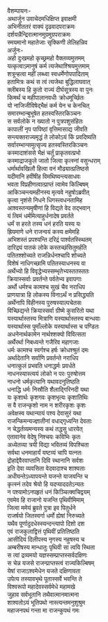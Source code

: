 वैशम्पायनः-  
अथार्जुन उवाचेदमधिक्षिप्त इवाक्षमी  
अभिनीततरं वाक्यं दृढवादपराक्रमः  
दर्शयन्नैन्द्रिरात्मानमुग्रमुग्रपराक्रमः  
स्मयमानो महातेजाः सृक्किणी लेलिहन्निव  
अर्जुनः-  
अहो दुःखमहो कृच्छ्रमहो वैक्लव्यमुत्तमम्  
यत्कृत्वाऽमानुषं कर्म त्यजेथाश्श्रियमुत्तमाम्  
शत्रून्हत्वा महीं लब्ध्वा स्वधर्मेणोपपादिताम्  
हतामित्रः कथं स त्वं त्यजेथा बुद्धिलाघवात्  
क्लीबस्य हि कुतो राज्यं दीर्घसूत्रस्य वा पुनः  
किमर्थं च महीपालानवधीः क्रोधमूर्च्छितः  
यो नाजिजीविषेद्भैक्षं कर्म येन च केनचित्  
समारम्भान्बुभूषेत हतस्वस्तिरकिञ्चनः  
स सर्वलोके न ख्यातो न पुत्रपशुसंहितः  
कापालीं नृप पापिष्ठां वृत्तिमासाद्य जीवति  
सन्त्यक्तराज्यमृद्धं ते लोकोऽयं किं प्रवदिष्यति  
सर्वारम्भान्समुत्सृज्य हतस्वस्तिरकिञ्चनः  
कस्मादाशंससे भैक्षं चर्तुं प्राकृतवत्प्रभो  
कस्माद्राजकुले जातो जित्वा कृत्स्नां वसुन्धराम्  
धर्मार्थावखिलौ हित्वा वनं मौढ्यात्प्रतिष्ठसे  
यदीमानि हवींषीह विमथिष्यन्त्यसाधवः  
भवता विप्रहीणत्वात्प्राप्तं त्वामेव किल्बिषम्  
आकिञ्चन्त्यमहीनस्य मृत्यवे नहुषोऽब्रवीत्  
कृत्वा नृशंसे निधने धिगस्त्वधनतामिह  
आश्वस्तन्यमृषीणां हि विद्यते वेद तद्भवान्  
यं त्विमं धर्ममित्याहुर्धनादेष प्रवर्तते  
धर्मं स हरते तस्य धनं हरति यस्य यः  
ह्रियमाणे धने राजन्वयं कस्य क्षमेमहि  
अभिशस्तं प्रपश्यन्ति दरिद्रं पार्श्वतस्स्थितम्  
दारिद्र्यं पातकं लोके कस्तच्छंसितुमर्हति  
पतितश्शोच्यते राजन्निर्धनश्चापि शोच्यते  
विशेषं नाधिगच्छामि पतितस्याधनस्य वा  
अर्थेभ्यो हि विवृद्धेभ्यस्सम्भृतेभ्यस्ततस्ततः  
क्रियास्सर्वाः प्रवर्तन्ते पर्वतेभ्य इवापगाः  
अर्थो धर्मश्च कामश्च सुखं चैव नराधिप  
प्राणयात्रा हि लोकस्य विनाऽर्थं न प्रसिद्ध्यति  
अर्थेनापि विहीनस्य पुरुषस्याल्पचेतसः  
विच्छिद्यन्ते क्रियास्सर्वा ग्रीष्मे कुसरितो यथा  
यस्यार्थास्तस्य मित्राणि यस्यार्थास्तस्य बान्धवाः  
यस्यार्थास्स पुमाँल्लोके यस्यार्थास्स च पण्डितः  
अधनेनार्थकामेन नार्थश्शक्यो विवित्सता  
अर्थैरर्था निबध्यन्ते गजैरिव महागजाः  
धर्मः कामश्च स्वर्गश्च हर्षः क्रोधश्श्रुतं दमः  
अर्थादेतानि सर्वाणि प्रवर्तन्ते नराधिप  
धनात्कुलं प्रभवति धनाद्धर्मः प्रवर्धते  
नाधनस्यास्त्ययं लोको न परः पुरुषोत्तम  
नाधनो धर्मकृत्यानि यथावदनुतिष्ठति  
धनाद्धि धर्मः निस्रौति शैलाद्गिरिनदी यथा  
यः कृशार्थः कृशगवः कृशभृत्यः कृशातिथिः  
स वै राजन्कृशो नाम न शरीरकृशः कृशः  
अवेक्षस्व यथान्यायं पश्य देवासुरं यथा  
राजन्किमन्यज्ज्ञातीनां वधाद्गृध्यन्ति देवताः  
न चेद्धर्तव्यमन्यस्य कथं तद्धसु धारयेत्  
एतावानेव वेदेषु निश्चयः कविभिः कृतः  
अध्येतव्या त्रयी विद्या भवितव्यं विपश्चिता  
सर्वथा धनमाहार्यं यष्टव्यं चापि यत्नतः  
द्रोहाद्देवैरवाप्तानि दिवि स्थानानि सर्वशः  
इति देवा व्यवसिता वेदवादाश्च शाश्वताः  
अधीयन्तेऽध्यापयन्ते यजन्ते याजयन्ति च  
कृत्स्नं तदेव श्रेयो हि यदप्याददतेऽन्यतः  
न पश्यामोऽनपहृतं धनं किञ्चित्क्वचिद्वयम्  
एवमेव हि राजानो यजन्ति पृथिवीमिमाम्  
जित्वा ममेयं ब्रुवते पुत्रा इव पितुर्धने  
राजर्षयो जितस्वर्गा धर्मो ह्येषां निरुच्यते  
यथैव पूर्णादुदधेस्स्यन्दन्त्यापो दिशो दश  
एवं राजकुलाद्वित्तं पृथिवीं प्रतितिष्ठति  
आसीदियं दिलीपस्य नृगस्य नहुषस्य च  
अम्बरीषस्य मान्धातुः पृथिवी सा त्वयि स्थिता  
स त्वां द्रव्यमयो यज्ञस्सम्प्राप्तस्सर्वदक्षिणः  
स चेन्न यजसे राजन्प्राप्तस्त्वं राज्यकिल्बिषम्  
येषां राजाऽश्वमेधेन यजते दक्षिणावता  
उपेत्य तस्यावभृथे पूतास्सर्वे भवन्ति ते  
विश्वरूपो महादेवस्सर्वमेधे महामखे  
जुहाव सर्वभूतानि तथैवात्मानमात्मना  
शाश्वतोऽयं भूतिपथो नास्त्यन्तमनुशुश्रुम  
महाजनपथं गन्ता मा राजन्कुपथं गमः   
